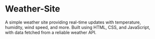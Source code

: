 # Weather-Site
A simple weather site providing real-time updates with temperature, humidity, wind speed, and more. Built using HTML, CSS, and JavaScript, with data fetched from a reliable weather API.

